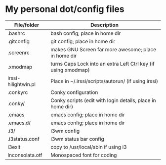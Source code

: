 # My personal dot/config files

File/folder           | Description
--------------------- | -----------
.bashrc | bash config; place in home dir
.gitconfig | git config; place in home dir
.screenrc | makes GNU Screen far more awesome; place in home dir
.xmodmap | turns Caps Lock into an extra Left Ctrl key (if using xmodmap)
irssi-hilightwin.pl | Place in ~/.irssi/scripts/autorun/ (if using irssi)
.conkyrc | Conky configuration
.conky/ | Conky scripts (edit with login details, place in home dir)
.emacs | emacs config; place in home dir
.emacs.d/ | emacs config; place in home dir
.i3/ | i3wm config
.i3status.conf | i3wm status bar config
i3exit | copy to /usr/local/sbin if using i3
Inconsolata.otf | Monospaced font for coding
